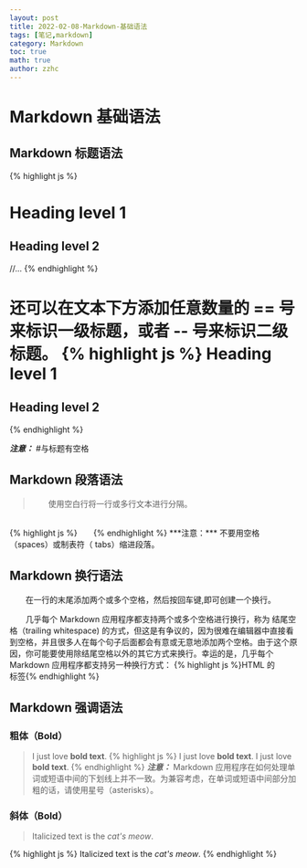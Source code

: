 ```yaml
---
layout: post
title: 2022-02-08-Markdown-基础语法
tags: [笔记,markdown]
category: Markdown
toc: true
math: true
author: zzhc
---
```

# **Markdown 基础语法**

## Markdown 标题语法

{% highlight js %}
# Heading level 1
## Heading level 2
//...
{% endhighlight %}

还可以在文本下方添加任意数量的 == 号来标识一级标题，或者 -- 号来标识二级标题。
{% highlight js %}
Heading level 1
===============

Heading level 2
---------------
{% endhighlight %}

<i class="fas fa-exclamation"></i>***注意：*** #与标题有空格


## Markdown 段落语法

> &emsp;&emsp;使用空白行将一行或多行文本进行分隔。
<br>
{% highlight js %}&emsp;&emsp;{% endhighlight %} 
<i class="fas fa-exclamation"></i>***注意：*** 不要用空格（spaces）或制表符（ tabs）缩进段落。


## Markdown 换行语法

&emsp;&emsp;在一行的末尾添加两个或多个空格，然后按回车键,即可创建一个换行。

&emsp;&emsp;几乎每个 Markdown 应用程序都支持两个或多个空格进行换行，称为 结尾空格（trailing whitespace) 的方式，但这是有争议的，因为很难在编辑器中直接看到空格，并且很多人在每个句子后面都会有意或无意地添加两个空格。由于这个原因，你可能要使用除结尾空格以外的其它方式来换行。幸运的是，几乎每个 Markdown 应用程序都支持另一种换行方式： {% highlight js %}HTML 的<br>标签{% endhighlight %} 


## Markdown 强调语法

### 粗体（Bold）
> I just love **bold text**.
{% highlight js %}
I just love **bold text**.
I just love __bold text__.
{% endhighlight %}
<i class="fas fa-exclamation"></i>***注意：*** Markdown 应用程序在如何处理单词或短语中间的下划线上并不一致。为兼容考虑，在单词或短语中间部分加粗的话，请使用星号（asterisks）。

### 斜体（Bold）
> Italicized text is the *cat's meow*. 

{% highlight js %}
Italicized text is the *cat's meow*.
{% endhighlight %}